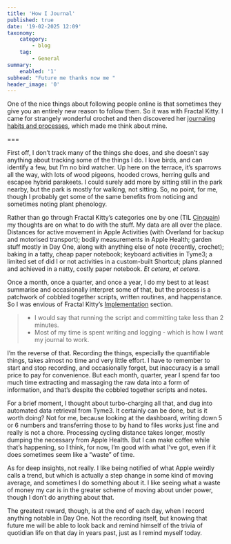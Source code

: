 ```yaml
---
title: 'How I Journal'
published: true
date: '19-02-2025 12:09'
taxonomy:
    category:
        - blog
    tag:
        - General
summary:
    enabled: '1'
subhead: "Future me thanks now me "
header_image: '0'
---
```


One of the nice things about following people online is that sometimes they give you an entirely new reason to follow them. So it was with Fractal Kitty. I came for strangely wonderful crochet and then discovered her <a class="u-in-reply-to" href="https://www.fractalkitty.com/streamof-me/" >journaling habits and processes</a >, which made me think about mine.

===

First off, I don’t track many of the things she does, and she doesn’t say anything about tracking some of the things I do. I love birds, and can identify a few, but I’m no bird watcher. Up here on the terrace, it’s sparrows all the way, with lots of wood pigeons, hooded crows, herring gulls and escapee hybrid parakeets. I could surely add more by sitting still in the park nearby, but the park is mostly for walking, not sitting. So, no point, for me, though I probably get some of the same benefits from noticing and sometimes noting plant phenology. 

Rather than go through Fractal Kitty’s categories one by one (TIL [Cinquain](https://en.wikipedia.org/wiki/Cinquain)) my thoughts are on what to do with the stuff. My data are all over the place. Distances for active movement in Apple Activities (with Overland for backup and motorised transport); bodily measurements in Apple Health; garden stuff mostly in Day One, along with anything else of note (recently, crochet); baking in a tatty, cheap paper notebook; keyboard activities in Tyme3; a limited set of did I or not activities in a custom-built Shortcut; plans planned and achieved in a natty, costly paper notebook. _Et cetera_, _et cetera_.

Once a month, once a quarter, and once a year, I do my best to at least summarise and occasionally interpret some of that, but the process is a patchwork of cobbled together scripts, written routines, and happenstance. So I was envious of Fractal Kitty’s [Implementation](https://www.fractalkitty.com/streamof-me/#:~:text=Implementation%0A) section.

> - I would say that running the script and committing take less than 2 minutes.  
> - Most of my time is spent writing and logging - which is how I want my journal to work.

I’m the reverse of that. Recording the things, especially the quantifiable things, takes almost no time and very little effort. I have to remember to start and stop recording, and occasionally forget, but inaccuracy is a small price to pay for convenience. But each month, quarter, year I spend far too much time extracting and massaging the raw data into a form of information, and that’s despite the cobbled together scripts and notes.

For a brief moment, I thought about turbo-charging all that, and dug into automated data retrieval from Tyme3. It certainly can be done, but is it worth doing? Not for me, because looking at the dashboard, writing down 5 or 6 numbers and transferring those to by hand to files works just fine and really is not a chore. Processing cycling distance takes longer, mostly dumping the necessary from Apple Health. But I can make coffee while that’s happening, so I think, for now, I’m good with what I’ve got, even if it does sometimes seem like a “waste” of time.

As for deep insights, not really. I like being notified of what Apple weirdly calls a trend, but which is actually a step change in some kind of moving average, and sometimes I do something about it. I like seeing what a waste of money my car is in the greater scheme of moving about under power, though I don’t do anything about that.

The greatest reward, though, is at the end of each day, when I record anything notable in Day One. Not the recording itself, but knowing that future me will be able to look back and remind himself of the trivia of quotidian life on that day in years past, just as I remind myself today.
